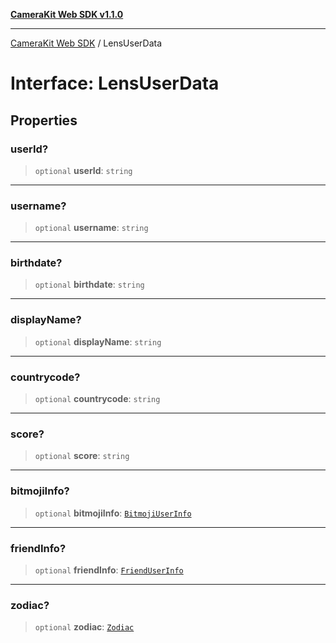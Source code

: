 [**CameraKit Web SDK v1.1.0**](../README.md)

***

[CameraKit Web SDK](../globals.md) / LensUserData

# Interface: LensUserData

## Properties

### userId?

> `optional` **userId**: `string`

***

### username?

> `optional` **username**: `string`

***

### birthdate?

> `optional` **birthdate**: `string`

***

### displayName?

> `optional` **displayName**: `string`

***

### countrycode?

> `optional` **countrycode**: `string`

***

### score?

> `optional` **score**: `string`

***

### bitmojiInfo?

> `optional` **bitmojiInfo**: [`BitmojiUserInfo`](BitmojiUserInfo.md)

***

### friendInfo?

> `optional` **friendInfo**: [`FriendUserInfo`](FriendUserInfo.md)

***

### zodiac?

> `optional` **zodiac**: [`Zodiac`](../type-aliases/Zodiac.md)
